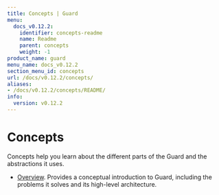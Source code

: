 ```yaml
---
title: Concepts | Guard
menu:
  docs_v0.12.2:
    identifier: concepts-readme
    name: Readme
    parent: concepts
    weight: -1
product_name: guard
menu_name: docs_v0.12.2
section_menu_id: concepts
url: /docs/v0.12.2/concepts/
aliases:
- /docs/v0.12.2/concepts/README/
info:
  version: v0.12.2
---
```


# Concepts

Concepts help you learn about the different parts of the Guard and the abstractions it uses.

- [Overview](/docs/v0.12.2/concepts/overview). Provides a conceptual introduction to Guard, including the problems it solves and its high-level architecture.
